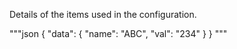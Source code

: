 Details of the items used in the configuration.

"""json
{
    "data": {
        "name": "ABC",
        "val": "234"
    }
}
"""
